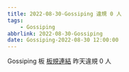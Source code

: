 ```yaml
---
title: 2022-08-30-Gossiping 違規 0 人
tags:
    - Gossiping
abbrlink: 2022-08-30-Gossiping
date: Gossiping-2022-08-30 12:00:00
---
```

Gossiping 板 [板規連結](https://www.ptt.cc/bbs/Gossiping/M.1637425085.A.07D.html)
昨天違規 0 人
